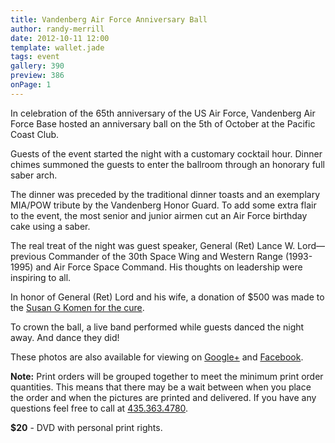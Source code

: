 ```yaml
---
title: Vandenberg Air Force Anniversary Ball
author: randy-merrill
date: 2012-10-11 12:00
template: wallet.jade
tags: event
gallery: 390
preview: 386
onPage: 1
---
```


In celebration of the 65th anniversary of the US Air Force, Vandenberg Air Force Base hosted an anniversary ball on the 5th of October at the Pacific Coast Club.

<span class="more"></span>

Guests of the event started the night with a customary cocktail hour. Dinner chimes summoned the guests to enter the ballroom through an honorary full saber arch.

The dinner was preceded by the traditional dinner toasts and an exemplary MIA/POW tribute by the Vandenberg Honor Guard. To add some extra flair to the event, the most senior and junior airmen cut an Air Force birthday cake using a saber.

The real treat of the night was guest speaker, General (Ret) Lance W. Lord—previous Commander of the 30th Space Wing and Western Range (1993-1995) and Air Force Space Command. His thoughts on leadership were inspiring to all.

In honor of General (Ret) Lord and his wife, a donation of $500 was made to the [Susan G Komen for the cure][komen].

To crown the ball, a live band performed while guests danced the night away. And dance they did!

These photos are also available for viewing on [Google+][plus] and [Facebook][fb].

**Note:** Print orders will be grouped together to meet the minimum print order quantities. This means that there may be a wait between when you place the order and when the pictures are printed and delivered. If you have any questions feel free to call at [435.363.4780][tel].

<div class="product row">
	<div class="half">
		<p><strong>$20</strong> - DVD with personal print rights.</p>
	</div>
	<div class="half">
		<input class="product-title" type="hidden" value="CD" />
		<input class="product-price" type="hidden" value="20" />
		<div class="googlecart-add-button" tabindex="0" role="button" title="Add to cart"></div>
	</div>
</div>

[komen]: http://komen.org
[plus]: https://plus.google.com/photos/114870301499667220446/albums/5798150752975688945
[fb]: https://www.facebook.com/media/set/?set=a.464001573646754.99540.392571280789784&type=1&l=85dc6c616a
[tel]: tel:+14353634780
